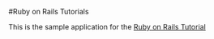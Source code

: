 #Ruby on Rails Tutorials

This is the sample application for the [Ruby on Rails Tutorial](http://railstutorial.org)
